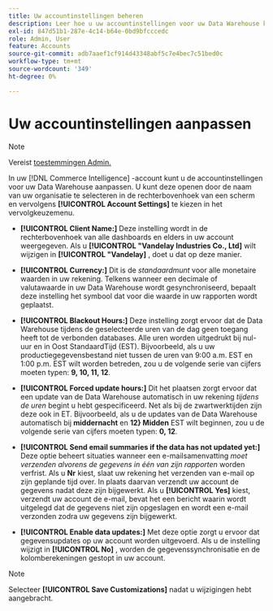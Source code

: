 ```yaml
---
title: Uw accountinstellingen beheren
description: Leer hoe u uw accountinstellingen voor uw Data Warehouse kunt aanpassen.
exl-id: 847d51b1-287e-4c14-b64e-0bd9bfcccedc
role: Admin, User
feature: Accounts
source-git-commit: adb7aaef1cf914d43348abf5c7e4bec7c51bed0c
workflow-type: tm+mt
source-wordcount: '349'
ht-degree: 0%

---
```


# Uw accountinstellingen aanpassen

>[!NOTE]
>
>Vereist [ toestemmingen Admin.](../../administrator/user-management/user-management.md)

In uw [!DNL Commerce Intelligence] -account kunt u de accountinstellingen voor uw Data Warehouse aanpassen. U kunt deze openen door de naam van uw organisatie te selecteren in de rechterbovenhoek van een scherm en vervolgens **[!UICONTROL Account Settings]** te kiezen in het vervolgkeuzemenu.

* **[!UICONTROL Client Name:]** Deze instelling wordt in de rechterbovenhoek van alle dashboards en elders in uw account weergegeven. Als u **[!UICONTROL "Vandelay Industries Co., Ltd]** wilt wijzigen in **[!UICONTROL "Vandelay]** , doet u dat op deze manier.

* **[!UICONTROL Currency:]** Dit is de *standaardmunt* voor alle monetaire waarden in uw rekening. Telkens wanneer een decimale of valutawaarde in uw Data Warehouse wordt gesynchroniseerd, bepaalt deze instelling het symbool dat voor die waarde in uw rapporten wordt geplaatst.

* **[!UICONTROL Blackout Hours:]** Deze instelling zorgt ervoor dat de Data Warehouse tijdens de geselecteerde uren van de dag geen toegang heeft tot de verbonden databases. Alle uren worden uitgedrukt bij nul-uur en in Oost StandaardTijd (EST). Bijvoorbeeld, als u uw productiegegevensbestand niet tussen de uren van 9:00 a.m. EST en 1:00 p.m. EST wilt worden betreden, zou u de volgende serie van cijfers moeten typen: **9, 10, 11, 12**.

* **[!UICONTROL Forced update hours:]** Dit het plaatsen zorgt ervoor dat een update van de Data Warehouse automatisch in uw rekening *tijdens de uren* begint u hebt gespecificeerd. Net als bij de zwartwerktijden zijn deze ook in ET. Bijvoorbeeld, als u de updates van de Data Warehouse automatisch bij **middernacht** en **12&rbrace; Midden** EST wilt beginnen, zou u de volgende serie van cijfers moeten typen: **0, 12**.

* **[!UICONTROL Send email summaries if the data has not updated yet:]** Deze optie beheert situaties wanneer een e-mailsamenvatting *moet verzenden alvorens de gegevens in één van zijn rapporten* worden verfrist. Als u **Nr** kiest, slaat uw rekening het verzenden van e-mail op zijn geplande tijd over. In plaats daarvan verzendt uw account de gegevens nadat deze zijn bijgewerkt. Als u **[!UICONTROL Yes]** kiest, verzendt uw account de e-mail, bevat het een bericht waarin wordt uitgelegd dat de gegevens niet zijn opgeslagen en wordt een e-mail verzonden zodra uw gegevens zijn bijgewerkt.

* **[!UICONTROL Enable data updates:]** Met deze optie zorgt u ervoor dat gegevensupdates op uw account worden uitgevoerd. Als u de instelling wijzigt in **[!UICONTROL No]** , worden de gegevenssynchronisatie en de kolomberekeningen gestopt in uw account.

>[!NOTE]
>
>Selecteer **[!UICONTROL Save Customizations]** nadat u wijzigingen hebt aangebracht.

